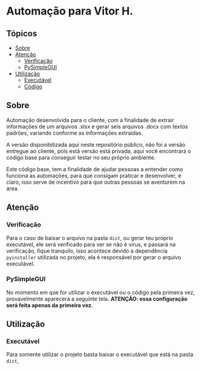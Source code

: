 # Automação para Vitor H.

## Tópicos
- [Sobre](#sobre)
- [Atenção](#atenção)
  - [Verificação](#verificação)
  - [PySimpleGUI](#pysimplegui)
- [Utilização](#utilização)
  - [Executável](#executável)
  - [Código](#executável)


## Sobre
Automação desenvolvida para o cliente, com a finalidade de extrair informações de um arquivos .xlsx e gerar seis arquivos .docx com textos padrões, variando conforme as informações extraidas.

A versão disponibilizada aqui neste repositório público, não foi a versão entregue ao cliente, pois está versão está privada, aqui você encontrará o código base para conseguir testar no seu próprio ambiente.

Este código base, tem a finalidade de ajudar pessoas a entender como funciona as automações, para que consigam praticar e desenvolver, e claro, isso serve de incentivo para que outras pessoas se aventurem na área.

## Atenção
### Verificação
Para o caso de baixar o arquivo na pasta `dist`, ou gerar teu próprio executável, ele será verificado para ver se não é vírus, e passará na verificação, fique tranquilo, isso acontece devido a dependência `pyinstaller` utilizada no projeto, ela é responsável por gerar o arquivo executável.

### PySimpleGUI
No momento em que for utilizar o executável ou o código pela primeira vez, provavelmente aparecerá a seguinte tela. **ATENÇÃO: essa configuração será feita apenas da primeira vez.**

## Utilização
### Executável
Para somente utilizar o projeto basta baixar o executável que está na pasta `dist`,
